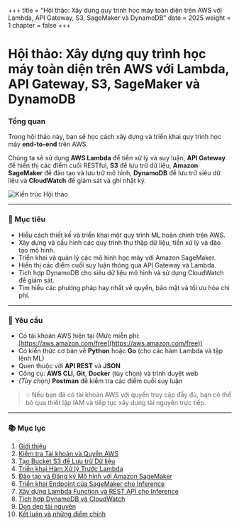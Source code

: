 +++
title = "Hội thảo: Xây dựng quy trình học máy toàn diện trên AWS với Lambda, API Gateway, S3, SageMaker và DynamoDB"
date = 2025
weight = 1
chapter = false
+++

# Hội thảo: Xây dựng quy trình học máy toàn diện trên AWS với Lambda, API Gateway, S3, SageMaker và DynamoDB

### Tổng quan

Trong hội thảo này, bạn sẽ học cách xây dựng và triển khai quy trình học máy **end-to-end** trên AWS.

Chúng ta sẽ sử dụng **AWS Lambda** để tiền xử lý và suy luận, **API Gateway** để hiển thị các điểm cuối RESTful, **S3** để lưu trữ dữ liệu, **Amazon SageMaker** để đào tạo và lưu trữ mô hình, **DynamoDB** để lưu trữ siêu dữ liệu và **CloudWatch** để giám sát và ghi nhật ký.

![Kiến trúc Hội thảo](/images/an%20automated%20Machine%20Learning%20(ML)%20pipeline%20system%20on%20AWS.drawio%20(1).svg)

---

### 🎯 Mục tiêu

- Hiểu cách thiết kế và triển khai một quy trình ML hoàn chỉnh trên AWS.
- Xây dựng và cấu hình các quy trình thu thập dữ liệu, tiền xử lý và đào tạo mô hình.
- Triển khai và quản lý các mô hình học máy với Amazon SageMaker.
- Hiển thị các điểm cuối suy luận thông qua API Gateway và Lambda.
- Tích hợp DynamoDB cho siêu dữ liệu mô hình và sử dụng CloudWatch để giám sát.
- Tìm hiểu các phương pháp hay nhất về quyền, bảo mật và tối ưu hóa chi phí.

---

### 🧰 Yêu cầu

- Có tài khoản AWS hiện tại (Mức miễn phí: [https://aws.amazon.com/free](https://aws.amazon.com/free))
- Có kiến ​​thức cơ bản về **Python** hoặc **Go** (cho các hàm Lambda và tập lệnh ML)
- Quen thuộc với **API REST** và **JSON**
- Công cụ: **AWS CLI**, **Git**, **Docker** (tùy chọn) và trình duyệt web
- *(Tùy chọn)* **Postman** để kiểm tra các điểm cuối suy luận

> 💡 Nếu bạn đã có tài khoản AWS với quyền truy cập đầy đủ, bạn có thể bỏ qua thiết lập IAM và tiếp tục xây dựng tài nguyên trực tiếp.

---

### 📚 Mục lục

1. [Giới thiệu](1-Introduction/)  
2. [Kiểm tra Tài khoản và Quyền AWS](2-Check-AWS-Account-and-Permissions/)  
3. [Tạo Bucket S3 để Lưu trữ Dữ liệu](3-Create-S3-Bucket/)  
4. [Triển khai Hàm Xử lý Trước Lambda](4-Implement-Lambda-Preprocessing/)  
5. [Đào tạo và Đăng ký Mô hình với Amazon SageMaker](5-Train-Model-with-SageMaker/)  
6. [Triển khai Endpoint của SageMaker cho Inference](6-Deploy-SageMaker-Endpoint/)  
7. [Xây dựng Lambda Function và REST API cho Inference](7-Build-Lambda-Inference-and-API/)  
8. [Tích hợp DynamoDB và CloudWatch](8-Integrate-DynamoDB-and-CloudWatch/)  
9. [Dọn dẹp tài nguyên](9-Clean-Up-Resources/)  
10. [Kết luận và những điểm chính](10-Conclusion/) 